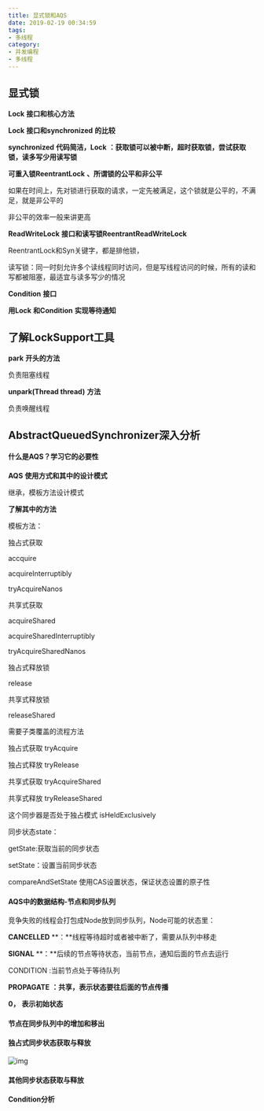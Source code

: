 ```yaml
---
title: 显式锁和AQS  
date: 2019-02-19 00:34:59
tags:
- 多线程
category:
- 并发编程
- 多线程
---
```


## 显式锁

**Lock** **接口和核心方法**

 

**Lock** **接口和synchronized** **的比较**

**synchronized** **代码简洁，Lock** **：获取锁可以被中断，超时获取锁，尝试获取锁，读多写少用读写锁**

**可重入锁ReentrantLock** **、所谓锁的公平和非公平**

如果在时间上，先对锁进行获取的请求，一定先被满足，这个锁就是公平的，不满足，就是非公平的

非公平的效率一般来讲更高

**ReadWriteLock** **接口和读写锁ReentrantReadWriteLock**

ReentrantLock和Syn关键字，都是排他锁，

读写锁：同一时刻允许多个读线程同时访问，但是写线程访问的时候，所有的读和写都被阻塞，最适宜与读多写少的情况

**Condition** **接口**

 

**用Lock** **和Condition** **实现等待通知**

 

## 了解LockSupport工具

 

**park** **开头的方法**

负责阻塞线程

**unpark(Thread thread)** **方法**

负责唤醒线程

## AbstractQueuedSynchronizer深入分析 

#### 什么是AQS？学习它的必要性

**AQS** **使用方式和其中的设计模式**

继承，模板方法设计模式

**了解其中的方法**

模板方法：

独占式获取

accquire

acquireInterruptibly

tryAcquireNanos

共享式获取

acquireShared

acquireSharedInterruptibly

tryAcquireSharedNanos

独占式释放锁

release

共享式释放锁

releaseShared

需要子类覆盖的流程方法

独占式获取  tryAcquire

独占式释放  tryRelease

共享式获取 tryAcquireShared

共享式释放  tryReleaseShared

这个同步器是否处于独占模式  isHeldExclusively

 

同步状态state：

getState:获取当前的同步状态

setState：设置当前同步状态

compareAndSetState 使用CAS设置状态，保证状态设置的原子性

#### AQS中的数据结构-节点和同步队列

竞争失败的线程会打包成Node放到同步队列，Node可能的状态里：

**CANCELLED** **：**线程等待超时或者被中断了，需要从队列中移走

**SIGNAL** **：**后续的节点等待状态，当前节点，通知后面的节点去运行

CONDITION :当前节点处于等待队列

**PROPAGATE** **：共享，表示状态要往后面的节点传播**

**0，** **表示初始状态**

 

#### 节点在同步队列中的增加和移出

 

#### 独占式同步状态获取与释放

![img](/images/thread-1.png)

#### 其他同步状态获取与释放 

 

#### Condition分析

 

 

 

 

 

